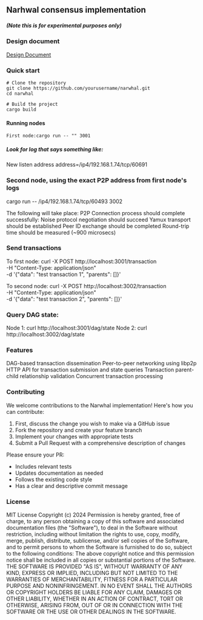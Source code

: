 ## Narhwal consensus implementation
##### (Note this is for experimental purposes only)

### Design document
[Design Document](./docs/Design.md)

### Quick start

```
# Clone the repository
git clone https://github.com/yourusername/narwhal.git
cd narwhal

# Build the project
cargo build
```

#### Running nodes

```
First node:cargo run -- "" 3001
```


##### Look for log that says something like:
New listen address address=/ip4/192.168.1.74/tcp/60691




### Second node, using the exact P2P address from first node's logs
cargo run -- /ip4/192.168.1.74/tcp/60493 3002

The following will take place:
P2P Connection process should complete successfully:
Noise protocol negotiation should succeed
Yamux transport should be established
Peer ID exchange should be completed
Round-trip time should be  measured (~900 microsecs)

### Send transactions

To first node:
curl -X POST http://localhost:3001/transaction \
  -H "Content-Type: application/json" \
  -d '{"data": "test transaction 1", "parents": []}'

To second node:
curl -X POST http://localhost:3002/transaction \
  -H "Content-Type: application/json" \
  -d '{"data": "test transaction 2", "parents": []}'

### Query DAG state:

Node 1: curl http://localhost:3001/dag/state 
Node 2: curl http://localhost:3002/dag/state 

### Features
DAG-based transaction dissemination
Peer-to-peer networking using libp2p
HTTP API for transaction submission and state queries
Transaction parent-child relationship validation
Concurrent transaction processing

### Contributing
We welcome contributions to the Narwhal implementation! Here's how you can contribute:
1. First, discuss the change you wish to make via a GitHub issue
2. Fork the repository and create your feature branch
3. Implement your changes with appropriate tests
4. Submit a Pull Request with a comprehensive description of changes

Please ensure your PR:
- Includes relevant tests
- Updates documentation as needed
- Follows the existing code style
- Has a clear and descriptive commit message

### License

MIT License
Copyright (c) 2024 
Permission is hereby granted, free of charge, to any person obtaining a copy
of this software and associated documentation files (the "Software"), to deal
in the Software without restriction, including without limitation the rights
to use, copy, modify, merge, publish, distribute, sublicense, and/or sell
copies of the Software, and to permit persons to whom the Software is
furnished to do so, subject to the following conditions:
The above copyright notice and this permission notice shall be included in all
copies or substantial portions of the Software.
THE SOFTWARE IS PROVIDED "AS IS", WITHOUT WARRANTY OF ANY KIND, EXPRESS OR
IMPLIED, INCLUDING BUT NOT LIMITED TO THE WARRANTIES OF MERCHANTABILITY,
FITNESS FOR A PARTICULAR PURPOSE AND NONINFRINGEMENT. IN NO EVENT SHALL THE
AUTHORS OR COPYRIGHT HOLDERS BE LIABLE FOR ANY CLAIM, DAMAGES OR OTHER
LIABILITY, WHETHER IN AN ACTION OF CONTRACT, TORT OR OTHERWISE, ARISING FROM,
OUT OF OR IN CONNECTION WITH THE SOFTWARE OR THE USE OR OTHER DEALINGS IN THE
SOFTWARE.
